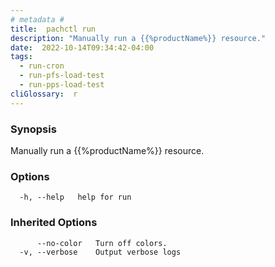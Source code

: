 ```yaml
---
# metadata # 
title:  pachctl run
description: "Manually run a {{%productName%}} resource."
date:  2022-10-14T09:34:42-04:00
tags:
  - run-cron
  - run-pfs-load-test
  - run-pps-load-test
cliGlossary:  r
---
```


### Synopsis

Manually run a {{%productName%}} resource.

### Options

```
  -h, --help   help for run
```

### Inherited Options

```
      --no-color   Turn off colors.
  -v, --verbose    Output verbose logs
```

